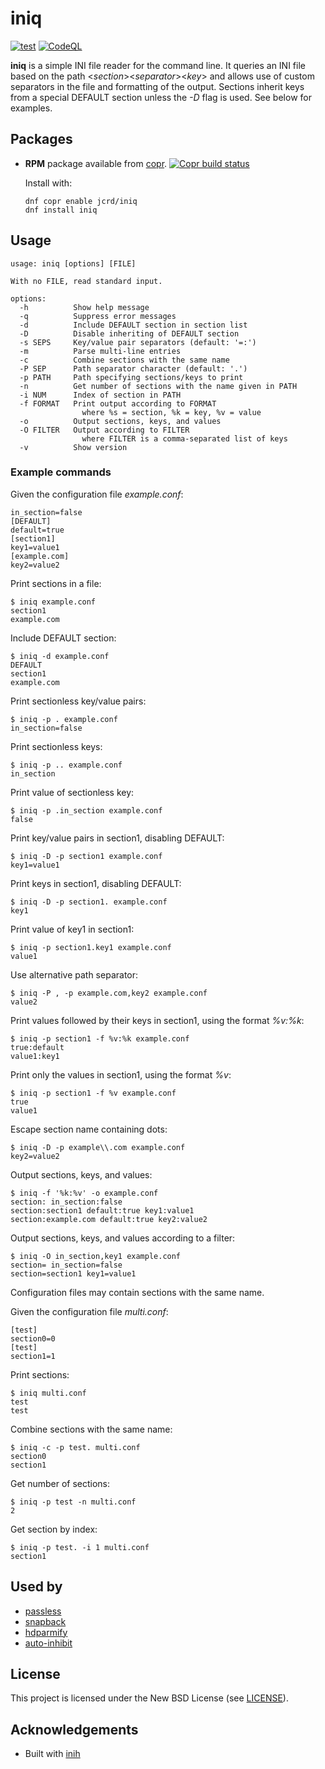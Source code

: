 # iniq

[![test][test-badge]][test]
[![CodeQL][codeql-badge]][codeql]

[test-badge]: https://github.com/jcrd/iniq/actions/workflows/test.yml/badge.svg
[test]: https://github.com/jcrd/iniq/actions/workflows/test.yml
[codeql-badge]: https://github.com/jcrd/iniq/actions/workflows/codeql-analysis.yml/badge.svg
[codeql]: https://github.com/jcrd/iniq/actions/workflows/codeql-analysis.yml

**iniq** is a simple INI file reader for the command line.
It queries an INI file based on the path <_section_><_separator_><_key_> and
allows use of custom separators in the file and formatting of the output.
Sections inherit keys from a special DEFAULT section unless the _-D_ flag is
used.
See below for examples.

## Packages

* **RPM** package available from [copr][1]. [![Copr build status](https://copr.fedorainfracloud.org/coprs/jcrd/iniq/package/iniq/status_image/last_build.png)](https://copr.fedorainfracloud.org/coprs/jcrd/iniq/package/iniq/)

  Install with:
  ```
  dnf copr enable jcrd/iniq
  dnf install iniq
  ```

## Usage

```
usage: iniq [options] [FILE]

With no FILE, read standard input.

options:
  -h          Show help message
  -q          Suppress error messages
  -d          Include DEFAULT section in section list
  -D          Disable inheriting of DEFAULT section
  -s SEPS     Key/value pair separators (default: '=:')
  -m          Parse multi-line entries
  -c          Combine sections with the same name
  -P SEP      Path separator character (default: '.')
  -p PATH     Path specifying sections/keys to print
  -n          Get number of sections with the name given in PATH
  -i NUM      Index of section in PATH
  -f FORMAT   Print output according to FORMAT
                where %s = section, %k = key, %v = value
  -o          Output sections, keys, and values
  -O FILTER   Output according to FILTER
                where FILTER is a comma-separated list of keys
  -v          Show version
```

### Example commands

Given the configuration file _example.conf_:
```
in_section=false
[DEFAULT]
default=true
[section1]
key1=value1
[example.com]
key2=value2
```

Print sections in a file:
```
$ iniq example.conf
section1
example.com
```

Include DEFAULT section:
```
$ iniq -d example.conf
DEFAULT
section1
example.com
```

Print sectionless key/value pairs:
```
$ iniq -p . example.conf
in_section=false
```

Print sectionless keys:
```
$ iniq -p .. example.conf
in_section
```

Print value of sectionless key:
```
$ iniq -p .in_section example.conf
false
```

Print key/value pairs in section1, disabling DEFAULT:
```
$ iniq -D -p section1 example.conf
key1=value1
```

Print keys in section1, disabling DEFAULT:
```
$ iniq -D -p section1. example.conf
key1
```

Print value of key1 in section1:
```
$ iniq -p section1.key1 example.conf
value1
```

Use alternative path separator:
```
$ iniq -P , -p example.com,key2 example.conf
value2
```

Print values followed by their keys in section1, using the format _%v:%k_:
```
$ iniq -p section1 -f %v:%k example.conf
true:default
value1:key1
```

Print only the values in section1, using the format _%v_:
```
$ iniq -p section1 -f %v example.conf
true
value1
```

Escape section name containing dots:
```
$ iniq -D -p example\\.com example.conf
key2=value2
```

Output sections, keys, and values:
```
$ iniq -f '%k:%v' -o example.conf
section: in_section:false
section:section1 default:true key1:value1
section:example.com default:true key2:value2
```

Output sections, keys, and values according to a filter:
```
$ iniq -O in_section,key1 example.conf
section= in_section=false
section=section1 key1=value1
```

Configuration files may contain sections with the same name.

Given the configuration file _multi.conf_:
```
[test]
section0=0
[test]
section1=1
```

Print sections:
```
$ iniq multi.conf
test
test
```

Combine sections with the same name:
```
$ iniq -c -p test. multi.conf
section0
section1
```

Get number of sections:
```
$ iniq -p test -n multi.conf
2
```

Get section by index:
```
$ iniq -p test. -i 1 multi.conf
section1
```

## Used by

* [passless](https://github.com/jcrd/passless)
* [snapback](https://github.com/jcrd/snapback)
* [hdparmify](https://github.com/jcrd/hdparmify)
* [auto-inhibit](https://github.com/jcrd/auto-inhibit)

## License

This project is licensed under the New BSD License (see [LICENSE](LICENSE)).

## Acknowledgements

* Built with [inih](https://github.com/benhoyt/inih)

[1]: https://copr.fedorainfracloud.org/coprs/jcrd/iniq/
